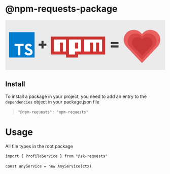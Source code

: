 # @npm-requests-package

![image info](./logo.png)

## Install
To install a package in your project, you need to add an entry to the `dependencies` object in your package.json file 

> ```"@npm-requests": "npm-requests"```

# Usage
All file types in the root package

 ```
 import { ProfileService } from "@sk-requests"
 
 const anyService = new AnyService(ctx)
```
